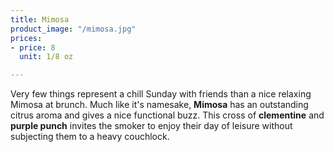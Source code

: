 ```yaml
---
title: Mimosa
product_image: "/mimosa.jpg"
prices:
- price: 8
  unit: 1/8 oz

---
```

Very few things represent a chill Sunday with friends than a nice relaxing Mimosa at brunch. Much like it's namesake, **Mimosa** has an outstanding citrus aroma and gives a nice functional buzz. This cross of **clementine** and **purple punch** invites the smoker to enjoy their day of leisure without subjecting them to a heavy couchlock.